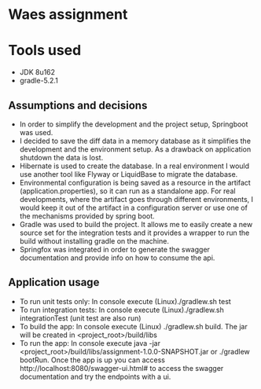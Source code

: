 # Waes assignment

# Tools used
- JDK 8u162
- gradle-5.2.1

## Assumptions and decisions

- In order to simplify the development and the project setup, Springboot was used.
- I decided to save the diff data in a memory database as it simplifies the development and the environment setup. As a drawback on application shutdown the data is lost.
- Hibernate is used to create the database. In a real environment I would use another tool like Flyway or LiquidBase to migrate the database.
- Environmental configuration is being saved as a resource in the artifact (application.properties), so it can run as a standalone app. For real developments, where the artifact goes through different environments, I would keep it out of the artifact in a configuration server or use one of the mechanisms provided by spring boot.
- Gradle was used to build the project. It allows me to easily create a new source set for the integration tests and it provides a wrapper to run the build without installing gradle on the machine.
- Springfox was integrated in order to generate the swagger documentation and provide info on how to consume the api.

## Application usage

- To run unit tests only: In console execute (Linux)./gradlew.sh test
- To run integration tests: In console execute (Linux)./gradlew.sh integrationTest (unit test are also run)
- To build the app: In console execute (Linux) ./gradlew.sh build. The jar will be created in <project_root>/build/libs
- To run the app: In console execute java -jar <project_root>/build/libs/assignment-1.0.0-SNAPSHOT.jar or ./gradlew bootRun. Once the app is up you can access http://localhost:8080/swagger-ui.html# to access the swagger documentation and try the endpoints with a ui.